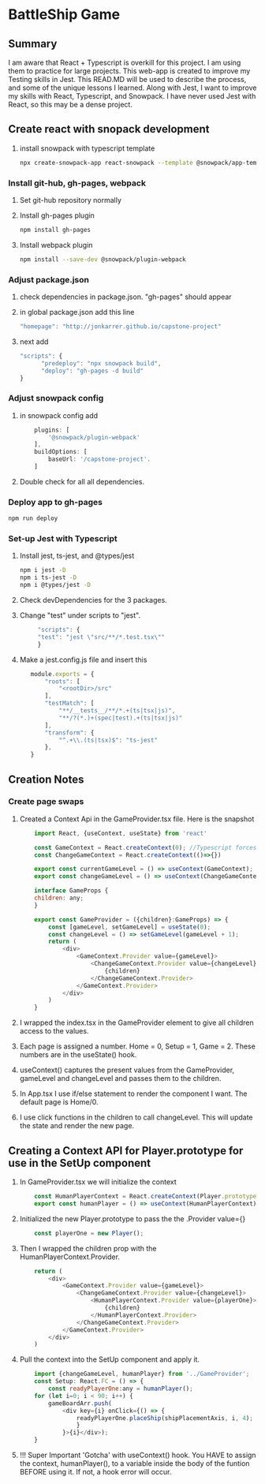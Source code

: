 # BattleShip Game

## Summary

I am aware that React + Typescript is overkill for this project. I am using them to practice for large projects. This web-app is created to improve my Testing skills in Jest. This READ.MD will be used to describe the process, and some of the unique lessons I learned. Along with Jest, I want to improve my skills with React, Typescript, and Snowpack. I have never used Jest with React, so this may be a dense project.

## Create react with snopack development

1. install snowpack with typescript template

    ```bash
    npx create-snowpack-app react-snowpack --template @snowpack/app-template-react-typescript
    ```

### Install git-hub, gh-pages, webpack

1. Set git-hub repository normally
2. Install gh-pages plugin

    ```bash
    npm install gh-pages
    ```

3. Install webpack plugin

    ```bash
    npm install --save-dev @snowpack/plugin-webpack
    ```

### Adjust package.json

1. check dependencies in package.json. "gh-pages" should appear
2. in global package.json add this line

    ```javascript
    "homepage": "http://jonkarrer.github.io/capstone-project" 
    ```

3. next add

    ```javascript
    "scripts": {
          "predeploy": "npx snowpack build",
          "deploy": "gh-pages -d build"
    }
    ```

### Adjust snowpack config

1. in snowpack config add

    ```javascript
        plugins: [
            '@snowpack/plugin-webpack'
        ],
        buildOptions: [
            baseUrl: '/capstone-project'.
        ]
    ```

2. Double check for all all dependencies.

### Deploy app to gh-pages

```bash
npm run deploy
```

### Set-up Jest with Typescript

1. Install jest, ts-jest, and @types/jest

    ```bash
    npm i jest -D
    npm i ts-jest -D
    npm i @types/jest -D
    ```

2. Check devDependencies for the 3 packages.
3. Change "test" under scripts to "jest".  

   ```javascript
        "scripts": {
        "test": "jest \"src/**/*.test.tsx\""
        }
    ```

4. Make a jest.config.js file and insert this

     ```javascript
        module.exports = {
            "roots": [
                "<rootDir>/src"
            ],
            "testMatch": [
                "**/__tests__/**/*.+(ts|tsx|js)",
                "**/?(*.)+(spec|test).+(ts|tsx|js)"
            ],
            "transform": {
                "^.+\\.(ts|tsx)$": "ts-jest"
            },
        }
    ```

## Creation Notes

### Create page swaps

1. Created a Context Api in the GameProvider.tsx file. Here is the snapshot

    ```javascript
        import React, {useContext, useState} from 'react'

        const GameContext = React.createContext(0); //Typescript forces an inital value
        const ChangeGameContext = React.createContext(()=>{})

        export const currentGameLevel = () => useContext(GameContext);
        export const changeGameLevel = () => useContext(ChangeGameContext);

        interface GameProps {
        children: any;
        }

        export const GameProvider = ({children}:GameProps) => {
            const [gameLevel, setGameLevel] = useState(0);
            const changeLevel = () => setGameLevel(gameLevel + 1);
            return (
                <div>
                    <GameContext.Provider value={gameLevel}>
                        <ChangeGameContext.Provider value={changeLevel}>
                            {children}
                        </ChangeGameContext.Provider>
                    </GameContext.Provider>
                </div>
            )
        }
    ```

2. I wrapped the index.tsx in the GameProvider element to give all children access to the values.

3. Each page is assigned a number. Home = 0, Setup = 1, Game = 2. These numbers are in the useState() hook.

4. useContext() captures the present values from the GameProvider, gameLevel and changeLevel and passes them to the children.

5. In App.tsx I use if/else statement to render the component I want. The default page is Home/0.

6. I use click functions in the children to call changeLevel. This will update the state and render the new page.

## Creating a Context API for Player.prototype for use in the SetUp component

1. In GameProvider.tsx we will initialize the context

    ```javascript
        const HumanPlayerContext = React.createContext(Player.prototype); 
        export const humanPlayer = () => useContext(HumanPlayerContext);
    ```

2. Initialized the new Player.prototype to pass the the .Provider value={}

    ```javascript
        const playerOne = new Player();
    ```

3. Then I wrapped the children prop with the HumanPlayerContext.Provider.

    ```javascript
        return (
            <div>
                <GameContext.Provider value={gameLevel}>
                    <ChangeGameContext.Provider value={changeLevel}>
                        <HumanPlayerContext.Provider value={playerOne}>
                            {children}
                        </HumanPlayerContext.Provider>
                    </ChangeGameContext.Provider>
                </GameContext.Provider>
            </div>
        )
    ```

4. Pull the context into the SetUp component and apply it.

    ```javascript
        import {changeGameLevel, humanPlayer} from '../GameProvider';
        const Setup: React.FC = () => {
            const readyPlayerOne:any = humanPlayer();
        for (let i=0; i < 90; i++) {
            gameBoardArr.push(
                <div key={i} onClick={() => {
                    readyPlayerOne.placeShip(shipPlacementAxis, i, 4);
                    }
                }>{i}</div>);
        }
    ```

5. !!! Super Important 'Gotcha' with useContext() hook. You HAVE to assign the context, humanPlayer(), to a variable inside the body of the funtion BEFORE using it. If not, a hook error will occur.
